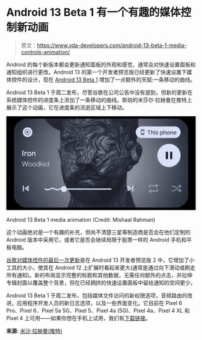 # Android 13 Beta 1 有一个有趣的媒体控制新动画

> 原文：<https://www.xda-developers.com/android-13-beta-1-media-controls-animation/>

Android 的每个新版本都会更新通知面板的外观和感觉，通常会对快速设置面板和通知组织进行更改。Android 13 的第一个开发者预览版已经更新了快速设置下媒体控件的设计，现在 [Android 13 Beta 1](https://www.xda-developers.com/android-13-beta-1-released/) 增加了一点额外的天赋:一条移动的曲线。

Android 13 Beta 1 于周二发布，尽管谷歌在公司公告中没有提到，但新的更新在系统媒体控件的进度条上添加了一条移动的曲线。斯珀的米莎尔·拉赫曼在推特上展示了这个动画，它在进度条的流逝区域上下移动。

 <picture>![Android 13 media squiggly animation (it squiggles)](img/b597e12852810d464587b5c373e758bb.png)</picture> 

Android 13 Beta 1 media animation (Credit: Mishaal Rahman)

这个动画绝对是一个有趣的补充，但尚不清楚三星等制造商是否会在他们定制的 Android 版本中采用它，或者它是否会继续局限于股票一样的 Android 手机和平板电脑。

[谷歌对媒体控件的最后一次更新](https://www.xda-developers.com/android-13-media-controls/)是在 Android 13 开发者预览版 2 中，它增加了小工具的大小，使其在 Android 12 上扩展时看起来更大(通常是通过向下滑动或刷走所有通知)。新的布局显示完整的标题和其他数据，无需任何额外的点击，并拉伸专辑封面以覆盖整个背景，但在已经拥挤的快速设置面板中留给通知的空间更少。

Android 13 Beta 1 于周二发布，包括媒体文件访问的新权限选项，音频路由的改进，应用程序开发人员的新日志选项，以及一些界面变化。它目前在 Pixel 6 Pro、Pixel 6、Pixel 5a 5G、Pixel 5、Pixel 4a (5G)、Pixel 4a、Pixel 4 XL 和 Pixel 4 上可用——如果你想在手机上试用，我们有[下载链接](https://www.xda-developers.com/how-to-download-android-13/#beta1)。

**来源:** [米沙·拉赫曼(推特)](https://twitter.com/MishaalRahman/status/1519002265914425357)